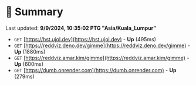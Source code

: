 # 📖 Summary
Last updated: **9/9/2024, 10:35:02 PTG "Asia/Kuala_Lumpur"**

- `GET` [https://hst.ujol.dev](https://hst.ujol.dev) - **Up** (495ms)
- `GET` [https://reddviz.deno.dev/gimme](https://reddviz.deno.dev/gimme) - **Up** (1880ms)
- `GET` [https://reddviz.amar.kim/gimme](https://reddviz.amar.kim/gimme) - **Up** (600ms)
- `GET` [https://dumb.onrender.com](https://dumb.onrender.com) - **Up** (279ms)
